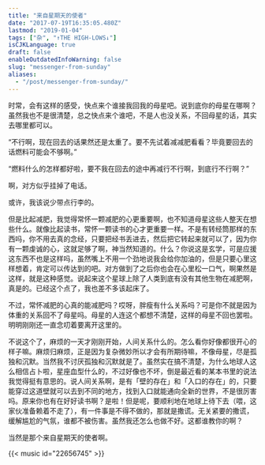 ```yaml
---
title: "来自星期天的使者"
date: "2017-07-19T16:35:05.480Z"
lastmod: "2019-01-04"
tags: ["杂", "↑THE HIGH-LOWS↓"]
isCJKLanguage: true
draft: false
enableOutdatedInfoWarning: false
slug: "messenger-from-sunday"
aliases:
  - "/post/messenger-from-sunday/"
---
```


时常，会有这样的感受，快点来个谁接我回我的母星吧。说到底你的母星在哪啊？虽然我也不是很清楚，总之快点来个谁吧，不是人也没关系，不回母星的话，其实去哪里都可以。

<!--more-->

“不行啊，现在回去的话果然还是太重了。要不先试着减减肥看看？毕竟要回去的话燃料可能会不够啊。”

“燃料什么的怎样都好啦，要不我在回去的途中再减行不行啊，到底行不行啊？”

啊，对方似乎挂掉了电话。

或许，我该说少带点行李的。

但是比起减肥，我觉得常怀一颗减肥的心更重要啊，也不知道母星这些人整天在想些什么。就像比起读书，常怀一颗读书的心才更重要一样。不是有转经筒那样的东西吗，你不用去真的念经，只要把经书丢进去，然后把它转起来就可以了，因为你有一颗虔诚的心，这就足够了啊，神当然知道的。什么？你说这是玄学，可是应援这东西不也是这样吗，虽然嘴上不用一个劲地说我会给你加油的，但是只要心里这样想着，肯定可以传达到的吧。对方做到了之后你也会在心里松一口气，啊果然是这样，就是这种感觉。说起来这个星球上除了人类到底有没有其他生物在减肥啊，真是的。已经这个点了，我也差不多该起床了。

不过，常怀减肥的心真的能减肥吗？哎呀，胖瘦有什么关系吗？可是你不就是因为体重的关系回不了母星吗。母星的人连这个都想不清楚，这样的母星不回也罢啦。明明刚刚还一直念叨着要离开这里的。

不说这个了，麻烦的一天才刚刚开始，人间关系什么的。怎么看你好像都很开心的样子嘛。麻烦归麻烦，正是因为复杂微妙所以才会有所期待嘛，不像母星，尽是孤独和沉默。当然我不讨厌孤独和沉默就是了。虽然实在搞不清楚，为什么地球人这么相信占卜啦，星座血型什么的，不过好像也不坏，倒是最近看的某本书里的说法我觉得挺有意思的。说人间关系啊，是有「壁的存在」和「入口的存在」的，只要能穿过这道壁就可以去到不同的地方，找到入口就能通向全新的世界，不是很厉害吗。原来你也有在好好读书啊？是啦！但是呢，要顺利地在地球上待下去（喂，这家伙准备赖着不走了），有一件事是不得不做的，那就是撒谎。无关紧要的撒谎，缓解尴尬的气氛，谁都不被伤害。虽然我还怎么也做不好。这都谁教你的啊？

当然是那个来自星期天的使者啊。

{{< music id="22656745" >}}
